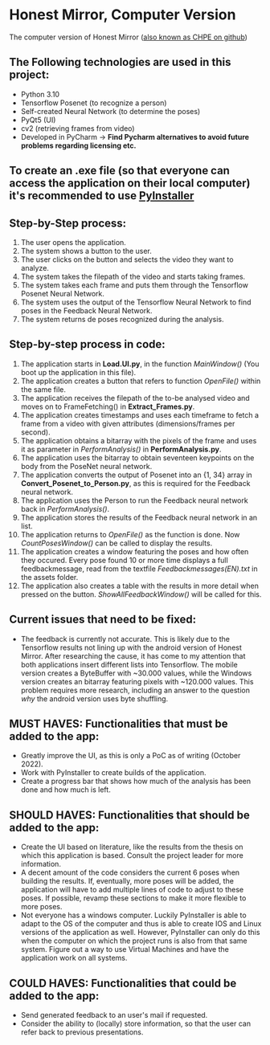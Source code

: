 # Honest Mirror, Computer Version
The computer version of Honest Mirror ([also known as CHPE on github](https://github.com/huict/CHPE))

## The Following technologies are used in this project:
- Python 3.10
- Tensorflow Posenet (to recognize a person)
- Self-created Neural Network (to determine the poses)
- PyQt5 (UI)
- cv2 (retrieving frames from video)
- Developed in PyCharm -> **Find Pycharm alternatives to avoid future problems regarding licensing etc.**

## To create an .exe file (so that everyone can access the application on their local computer) it's recommended to use [PyInstaller](https://pyinstaller.org/en/stable/)

## Step-by-Step process:
1. The user opens the application.
2. The system shows a button to the user.
3. The user clicks on the button and selects the video they want to analyze.
4. The system takes the filepath of the video and starts taking frames.
5. The system takes each frame and puts them through the Tensorflow Posenet Neural Network.
6. The system uses the output of the Tensorflow Neural Network to find poses in the Feedback Neural Network.
7. The system returns de poses recognized during the analysis.

## Step-by-step process in code:
1. The application starts in **Load.UI.py**, in the function *MainWindow()* (You boot up the application in this file).
2. The application creates a button that refers to function *OpenFile()* within the same file.
3. The application receives the filepath of the to-be analysed video and moves on to FrameFetching() in **Extract_Frames.py**.
4. The application creates timestamps and uses each timeframe to fetch a frame from a video with given attributes (dimensions/frames per second).
5. The application obtains a bitarray with the pixels of the frame and uses it as parameter in *PerformAnalysis()* in **PerformAnalysis.py**.
6. The application uses the bitarray to obtain seventeen keypoints on the body from the PoseNet neural network. 
7. The application converts the output of Posenet into an {1, 34} array in **Convert_Posenet_to_Person.py**, as this is required for the Feedback neural network. 
8. The application uses the Person to run the Feedback neural network back in *PerformAnalysis()*. 
9. The application stores the results of the Feedback neural network in an list.
10. The application returns to *OpenFile()* as the function is done. Now *CountPosesWindow()* can be called to display the results.
11. The application creates a window featuring the poses and how often they occured. Every pose found 10 or more time displays a full feedbackmessage, read from the textfile *Feedbackmessages(EN).txt* in the assets folder.
12. The application also creates a table with the results in more detail when pressed on the button. *ShowAllFeedbackWindow()* will be called for this.

## Current issues that need to be fixed:
- The feedback is currently not accurate. This is likely due to the Tensorflow results not lining up with the android version of Honest Mirror. After researching the cause, it has come to my attention that both applications insert different lists into Tensorflow. The mobile version creates a ByteBuffer with ~30.000 values, while the Windows version creates an bitarray featuring pixels with ~120.000 values. This problem requires more research, including an answer to the question *why* the android version uses byte shuffling. 

## MUST HAVES: Functionalities that must be added to the app:
- Greatly improve the UI, as this is only a PoC as of writing (October 2022). 
- Work with PyInstaller to create builds of the application.
- Create a progress bar that shows how much of the analysis has been done and how much is left.

## SHOULD HAVES: Functionalities that should be added to the app:
- Create the UI based on literature, like the results from the thesis on which this application is based. Consult the project leader for more information.
- A decent amount of the code considers the current 6 poses when building the results. If, eventually, more poses will be added, the application will have to add multiple lines of code to adjust to these poses. If possible, revamp these sections to make it more flexible to more poses. 
- Not everyone has a windows computer. Luckily PyInstaller is able to adapt to the OS of the computer and thus is able to create IOS and Linux versions of the application as well. However, PyInstaller can only do this when the computer on which the project runs is also from that same system. Figure out a way to use Virtual Machines and have the application work on all systems. 

## COULD HAVES: Functionalities that could be added to the app:
- Send generated feedback to an user's mail if requested. 
- Consider the ability to (locally) store information, so that the user can refer back to previous presentations.

